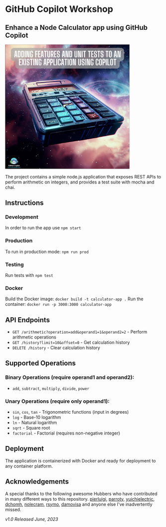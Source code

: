 # GitHub Copilot Workshop

## Enhance a Node Calculator app using GitHub Copilot

<img width="400" alt="Node Calculator image" src="./assets/Node%20calculator%20image.png">

The project contains a simple node.js application that exposes REST APIs to perform arithmetic on integers, and provides a test suite with mocha and chai.

## Instructions

### Development
In order to run the app use `npm start`

### Production
To run in production mode: `npm run prod`

### Testing
Run tests with `npm test`

### Docker
Build the Docker image: `docker build -t calculator-app .`
Run the container: `docker run -p 3000:3000 calculator-app`

## API Endpoints

- `GET /arithmetic?operation=add&operand1=1&operand2=2` - Perform arithmetic operations
- `GET /history?limit=10&offset=0` - Get calculation history
- `DELETE /history` - Clear calculation history

## Supported Operations

### Binary Operations (require operand1 and operand2):
- `add`, `subtract`, `multiply`, `divide`, `power`

### Unary Operations (require only operand1):
- `sin`, `cos`, `tan` - Trigonometric functions (input in degrees)
- `log` - Base-10 logarithm
- `ln` - Natural logarithm
- `sqrt` - Square root
- `factorial` - Factorial (requires non-negative integer)

## Deployment

The application is containerized with Docker and ready for deployment to any container platform.

## Acknowledgements

A special thanks to the following awesome Hubbers who have contributed in many different ways to this repository.
[pierluigi](https://github.com/pierluigi), [parroty](https://github.com/yuichielectric), [yuichielectric](https://github.com/yuichielectric), [dchomh](https://github.com/dchomh), [nolecram](https://github.com/nolecram), [rsymo](https://github.com/rsymo), [damovisa](https://github.com/damovisa) and anyone else I've inadvertently missed.

_v1.0 Released June, 2023_
